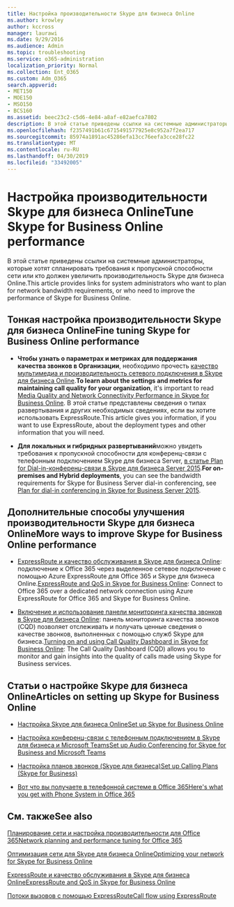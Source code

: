 ```yaml
---
title: Настройка производительности Skype для бизнеса Online
ms.author: krowley
author: kccross
manager: laurawi
ms.date: 9/29/2016
ms.audience: Admin
ms.topic: troubleshooting
ms.service: o365-administration
localization_priority: Normal
ms.collection: Ent_O365
ms.custom: Adm_O365
search.appverid:
- MET150
- MOE150
- MSO150
- BCS160
ms.assetid: beec23c2-c5d6-4e84-a8af-e82aefca7802
description: В этой статье приведены ссылки на системные администраторы, которые хотят спланировать требования к пропускной способности сети или кто должен увеличить производительность Skype для бизнеса Online.
ms.openlocfilehash: f2357491b61c6715491577925e8c952a7f2ea717
ms.sourcegitcommit: 85974a1891ac45286efa13cc76eefa3cce28fc22
ms.translationtype: MT
ms.contentlocale: ru-RU
ms.lasthandoff: 04/30/2019
ms.locfileid: "33492005"
---
```

# <a name="tune-skype-for-business-online-performance"></a><span data-ttu-id="28722-103">Настройка производительности Skype для бизнеса Online</span><span class="sxs-lookup"><span data-stu-id="28722-103">Tune Skype for Business Online performance</span></span>

<span data-ttu-id="28722-104">В этой статье приведены ссылки на системные администраторы, которые хотят спланировать требования к пропускной способности сети или кто должен увеличить производительность Skype для бизнеса Online.</span><span class="sxs-lookup"><span data-stu-id="28722-104">This article provides links for system administrators who want to plan for network bandwidth requirements, or who need to improve the performance of Skype for Business Online.</span></span> 
  
## <a name="fine-tuning-skype-for-business-online-performance"></a><span data-ttu-id="28722-105">Тонкая настройка производительности Skype для бизнеса Online</span><span class="sxs-lookup"><span data-stu-id="28722-105">Fine tuning Skype for Business Online performance</span></span>

- <span data-ttu-id="28722-106">**Чтобы узнать о параметрах и метриках для поддержания качества звонков в Организации**, необходимо прочесть [качество мультимедиа и производительность сетевого подключения в Skype для бизнеса Online](https://docs.microsoft.com/skypeforbusiness/optimizing-your-network/media-quality-and-network-connectivity-performance).</span><span class="sxs-lookup"><span data-stu-id="28722-106">**To learn about the settings and metrics for maintaining call quality for your organization**, it's important to read [Media Quality and Network Connectivity Performance in Skype for Business Online](https://docs.microsoft.com/skypeforbusiness/optimizing-your-network/media-quality-and-network-connectivity-performance).</span></span> <span data-ttu-id="28722-107">В этой статье представлены сведения о типах развертывания и других необходимых сведениях, если вы хотите использовать ExpressRoute.</span><span class="sxs-lookup"><span data-stu-id="28722-107">This article gives you information, if you want to use ExpressRoute, about the deployment types and other information that you will need.</span></span>
    
- <span data-ttu-id="28722-108">**Для локальных и гибридных развертываний**можно увидеть требования к пропускной способности для конференц-связи с телефонным подключением Skype для бизнеса Server, [в статье Plan for Dial-in-конференц-связи в Skype для бизнеса Server 2015](https://docs.microsoft.com/skypeforbusiness/plan-your-deployment/conferencing/dial-in-conferencing).</span><span class="sxs-lookup"><span data-stu-id="28722-108">**For on-premises and Hybrid deployments**, you can see the bandwidth requirements for Skype for Business Server dial-in conferencing, see [Plan for dial-in conferencing in Skype for Business Server 2015](https://docs.microsoft.com/skypeforbusiness/plan-your-deployment/conferencing/dial-in-conferencing).</span></span>
    
## <a name="more-ways-to-improve-skype-for-business-online-performance"></a><span data-ttu-id="28722-109">Дополнительные способы улучшения производительности Skype для бизнеса Online</span><span class="sxs-lookup"><span data-stu-id="28722-109">More ways to improve Skype for Business Online performance</span></span>

- <span data-ttu-id="28722-110">[ExpressRoute и качество обслуживания в Skype для бизнеса Online](https://docs.microsoft.com/skypeforbusiness/optimizing-your-network/expressroute-and-qos-in-skype-for-business-online): подключение к Office 365 через выделенное сетевое подключение с помощью Azure ExpressRoute для Office 365 и Skype для бизнеса Online.</span><span class="sxs-lookup"><span data-stu-id="28722-110">[ExpressRoute and QoS in Skype for Business Online](https://docs.microsoft.com/skypeforbusiness/optimizing-your-network/expressroute-and-qos-in-skype-for-business-online): Connect to Office 365 over a dedicated network connection using Azure ExpressRoute for Office 365 and Skype for Business Online.</span></span> 
    
- <span data-ttu-id="28722-111">[Включение и использование панели мониторинга качества звонков в Skype для бизнеса Online](https://docs.microsoft.com/SkypeForBusiness/using-call-quality-in-your-organization/turning-on-and-using-call-quality-dashboard): панель мониторинга качества звонков (CQD) позволяет отслеживать и получать ценные сведения о качестве звонков, выполненных с помощью служб Skype для бизнеса.</span><span class="sxs-lookup"><span data-stu-id="28722-111">[Turning on and using Call Quality Dashboard in Skype for Business Online](https://docs.microsoft.com/SkypeForBusiness/using-call-quality-in-your-organization/turning-on-and-using-call-quality-dashboard): The Call Quality Dashboard (CQD) allows you to monitor and gain insights into the quality of calls made using Skype for Business services.</span></span> 
    
## <a name="articles-on-setting-up-skype-for-business-online"></a><span data-ttu-id="28722-112">Статьи о настройке Skype для бизнеса Online</span><span class="sxs-lookup"><span data-stu-id="28722-112">Articles on setting up Skype for Business Online</span></span>

- [<span data-ttu-id="28722-113">Настройка Skype для бизнеса Online</span><span class="sxs-lookup"><span data-stu-id="28722-113">Set up Skype for Business Online</span></span>](https://docs.microsoft.com/skypeforbusiness/set-up-skype-for-business-online/set-up-skype-for-business-online)
    
- [<span data-ttu-id="28722-114">Настройка конференц-связи с телефонным подключением в Skype для бизнеса и Microsoft Teams</span><span class="sxs-lookup"><span data-stu-id="28722-114">Set up Audio Conferencing for Skype for Business and Microsoft Teams</span></span>](https://docs.microsoft.com/skypeforbusiness/audio-conferencing-in-office-365/set-up-audio-conferencing)
    
- [<span data-ttu-id="28722-115">Настройка планов звонков (Skype для бизнеса)</span><span class="sxs-lookup"><span data-stu-id="28722-115">Set up Calling Plans (Skype for Business)</span></span>](https://docs.microsoft.com/SkypeForBusiness/what-are-calling-plans-in-office-365/set-up-calling-plans)
    
- [<span data-ttu-id="28722-116">Вот что вы получаете в телефонной системе в Office 365</span><span class="sxs-lookup"><span data-stu-id="28722-116">Here's what you get with Phone System in Office 365</span></span>](https://docs.microsoft.com/skypeforbusiness/what-is-phone-system-in-office-365/here-s-what-you-get-with-phone-system)
    
## <a name="see-also"></a><span data-ttu-id="28722-117">См. также</span><span class="sxs-lookup"><span data-stu-id="28722-117">See also</span></span>

[<span data-ttu-id="28722-118">Планирование сети и настройка производительности для Office 365</span><span class="sxs-lookup"><span data-stu-id="28722-118">Network planning and performance tuning for Office 365</span></span>](network-planning-and-performance.md)
  
[<span data-ttu-id="28722-119">Оптимизация сети для Skype для бизнеса Online</span><span class="sxs-lookup"><span data-stu-id="28722-119">Optimizing your network for Skype for Business Online</span></span>](https://docs.microsoft.com/skypeforbusiness/optimizing-your-network/optimizing-your-network)
  
[<span data-ttu-id="28722-120">ExpressRoute и качество обслуживания в Skype для бизнеса Online</span><span class="sxs-lookup"><span data-stu-id="28722-120">ExpressRoute and QoS in Skype for Business Online</span></span>](https://docs.microsoft.com/skypeforbusiness/optimizing-your-network/expressroute-and-qos-in-skype-for-business-online)
  
[<span data-ttu-id="28722-121">Потоки вызовов с помощью ExpressRoute</span><span class="sxs-lookup"><span data-stu-id="28722-121">Call flow using ExpressRoute</span></span>](https://docs.microsoft.com/skypeforbusiness/optimizing-your-network/call-flow-using-expressroute)

